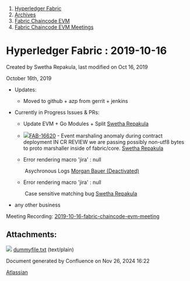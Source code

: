 1. [Hyperledger Fabric](index.html)
2. [Archives](Archives_22840389.html)
3. [Fabric Chaincode EVM](Fabric-Chaincode-EVM_22839612.html)
4. [Fabric Chaincode EVM Meetings](Fabric-Chaincode-EVM-Meetings_22839741.html)

# Hyperledger Fabric : 2019-10-16

Created by Swetha Repakula, last modified on Oct 16, 2019

October 16th, 2019

- Updates:
  
  - Moved to github + azp from gerrit + jenkins
- Currently in Progress Issues &amp; PRs:
  
  - Update EVM + Go Modules + Split [Swetha Repakula](https://lf-hyperledger.atlassian.net/wiki/people/712020:503b5691-8e92-4d2d-83d3-e9e74d296436?ref=confluence)
  - [![](https://jira.hyperledger.org/secure/viewavatar?size=xsmall&avatarId=10303&avatarType=issuetype)FAB-16620](https://jira.hyperledger.org/browse/FAB-16620) - Event marshaling anomaly during contract deployment IN CR REVIEW we are passing possibly non-utf8 bytes to proto marshaller inside of fabric/core. [Swetha Repakula](https://lf-hyperledger.atlassian.net/wiki/people/712020:503b5691-8e92-4d2d-83d3-e9e74d296436?ref=confluence)
  - Error rendering macro 'jira' : null
    
     Asychronous Logs [Morgan Bauer (Deactivated)](https://lf-hyperledger.atlassian.net/wiki/people/712020:10e9e95d-ee97-4dbe-b3d4-07a617f28e13?ref=confluence)
  - Error rendering macro 'jira' : null
    
     Case sensitive matching bug [Swetha Repakula](https://lf-hyperledger.atlassian.net/wiki/people/712020:503b5691-8e92-4d2d-83d3-e9e74d296436?ref=confluence)
- any other business

Meeting Recording: [2019-10-16-fabric-chaincode-evm-meeting](#)

## Attachments:

![](images/icons/bullet_blue.gif) [dummyfile.txt](attachments/22841255/22841292.txt) (text/plain)

Document generated by Confluence on Nov 26, 2024 16:22

[Atlassian](http://www.atlassian.com/)
